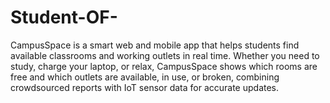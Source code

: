 # Student-OF-
CampusSpace is a smart web and mobile app that helps students find available classrooms and working outlets in real time. Whether you need to study, charge your laptop, or relax, CampusSpace shows which rooms are free and which outlets are available, in use, or broken, combining crowdsourced reports with IoT sensor data for accurate updates.
